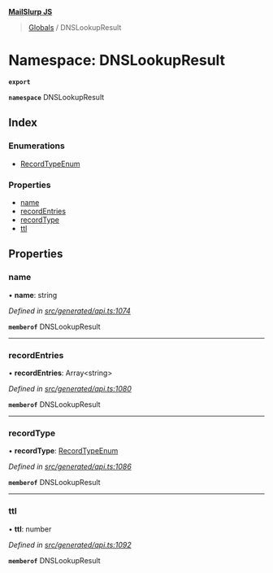 **[MailSlurp JS](../README.md)**

> [Globals](../README.md) / DNSLookupResult

# Namespace: DNSLookupResult

**`export`** 

**`namespace`** DNSLookupResult

## Index

### Enumerations

* [RecordTypeEnum](../enums/dnslookupresult.recordtypeenum.md)

### Properties

* [name](dnslookupresult.md#name)
* [recordEntries](dnslookupresult.md#recordentries)
* [recordType](dnslookupresult.md#recordtype)
* [ttl](dnslookupresult.md#ttl)

## Properties

### name

•  **name**: string

*Defined in [src/generated/api.ts:1074](https://github.com/mailslurp/mailslurp-client/blob/aa918cc/src/generated/api.ts#L1074)*

**`memberof`** DNSLookupResult

___

### recordEntries

•  **recordEntries**: Array\<string>

*Defined in [src/generated/api.ts:1080](https://github.com/mailslurp/mailslurp-client/blob/aa918cc/src/generated/api.ts#L1080)*

**`memberof`** DNSLookupResult

___

### recordType

•  **recordType**: [RecordTypeEnum](../enums/dnslookupresult.recordtypeenum.md)

*Defined in [src/generated/api.ts:1086](https://github.com/mailslurp/mailslurp-client/blob/aa918cc/src/generated/api.ts#L1086)*

**`memberof`** DNSLookupResult

___

### ttl

•  **ttl**: number

*Defined in [src/generated/api.ts:1092](https://github.com/mailslurp/mailslurp-client/blob/aa918cc/src/generated/api.ts#L1092)*

**`memberof`** DNSLookupResult
